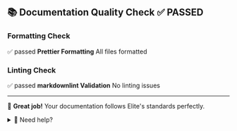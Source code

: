 ## 📚 Documentation Quality Check ✅ **PASSED**

### Formatting Check
✅ passed **Prettier Formatting**
All files formatted

### Linting Check  
✅ passed **markdownlint Validation**
No linting issues

---

🎉 **Great job!** Your documentation follows Elite's standards perfectly.

<details>
<summary>📖 Need help?</summary>

**To fix formatting issues:**
```bash
npm run format
```

**To check your changes:**
```bash
npm run lint
```

See our [Development Environment](../README.md#development-environment) documentation for more details.
</details>